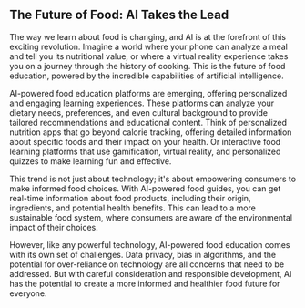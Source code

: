 ## The Future of Food: AI Takes the Lead

The way we learn about food is changing, and AI is at the forefront of this exciting revolution.  Imagine a world where your phone can analyze a meal and tell you its nutritional value, or where a virtual reality experience takes you on a journey through the history of cooking. This is the future of food education, powered by the incredible capabilities of artificial intelligence.

AI-powered food education platforms are emerging, offering personalized and engaging learning experiences. These platforms can analyze your dietary needs, preferences, and even cultural background to provide tailored recommendations and educational content.  Think of personalized nutrition apps that go beyond calorie tracking, offering detailed information about specific foods and their impact on your health. Or interactive food learning platforms that use gamification, virtual reality, and personalized quizzes to make learning fun and effective. 

This trend is not just about technology; it's about empowering consumers to make informed food choices. With AI-powered food guides, you can get real-time information about food products, including their origin, ingredients, and potential health benefits. This can lead to a more sustainable food system, where consumers are aware of the environmental impact of their choices. 

However, like any powerful technology, AI-powered food education comes with its own set of challenges. Data privacy, bias in algorithms, and the potential for over-reliance on technology are all concerns that need to be addressed.  But with careful consideration and responsible development, AI has the potential to create a more informed and healthier food future for everyone.